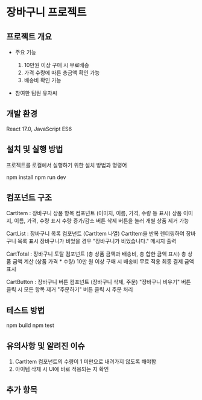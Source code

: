 # 장바구니 프로젝트

## 프로젝트 개요

- 주요 기능

  1. 10만원 이상 구매 시 무료배송
  2. 가격 수량에 따른 총금액 확인 가능
  3. 배송비 확인 가능

- 참여한 팀원
  유자씨

## 개발 환경

React 17.0, JavaScript ES6

## 설치 및 실행 방법

프로젝트를 로컬에서 실행하기 위한 설치 방법과 명령어

npm install
npm run dev

## 컴포넌트 구조

CartItem : 장바구니 상품 항목 컴포넌트 (이미지, 이름, 가격, 수량 등 표시)
상품 이미지, 이름, 가격, 수량 표시
수량 증가/감소 버튼
삭제 버튼을 눌러 개별 상품 제거 가능

CartList : 장바구니 목록 컴포넌트 (CartItem 나열)
CartItem을 반복 렌더링하여 장바구니 목록 표시
장바구니가 비었을 경우 "장바구니가 비었습니다." 메시지 출력

CartTotal : 장바구니 토탈 컴포넌트 (총 상품 금액과 배송비, 총 합한 금액 표시)
총 상품 금액 계산 (상품 가격 \* 수량)
10만 원 이상 구매 시 배송비 무료 적용
최종 결제 금액 표시

CartButton : 장바구니 버튼 컴포넌트 (장바구니 삭제, 주문)
"장바구니 비우기" 버튼 클릭 시 모든 항목 제거
"주문하기" 버튼 클릭 시 주문 처리

## 테스트 방법

npm build
npm test

## 유의사항 및 알려진 이슈

1. CartItem 컴포넌트의 수량이 1 미만으로 내려가지 않도록 해야함
2. 아이템 삭제 시 UI에 바로 적용되는 지 확인

## 추가 항목
